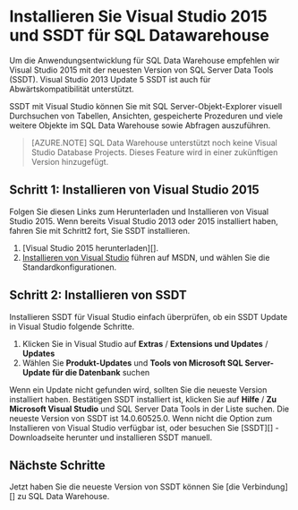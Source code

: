 <properties
   pageTitle="Installieren Sie Visual Studio und SSDT für SQL Datawarehouse | Microsoft Azure"
   description="Installieren Sie Visual Studio und SQL Server-Entwicklungstools (SSDT) für SQL Azure Datawarehouse"
   services="sql-data-warehouse"
   documentationCenter="NA"
   authors="sonyam"
   manager="barbkess"
   editor=""/>

<tags
   ms.service="sql-data-warehouse"
   ms.devlang="NA"
   ms.topic="article"
   ms.tgt_pltfrm="NA"
   ms.workload="data-services"
   ms.date="08/16/2016"
   ms.author="sonyama;barbkess"/>

# <a name="install-visual-studio-2015-and-ssdt-for-sql-data-warehouse"></a>Installieren Sie Visual Studio 2015 und SSDT für SQL Datawarehouse

Um die Anwendungsentwicklung für SQL Data Warehouse empfehlen wir Visual Studio 2015 mit der neuesten Version von SQL Server Data Tools (SSDT).  Visual Studio 2013 Update 5 SSDT ist auch für Abwärtskompatibilität unterstützt.  

SSDT mit Visual Studio können Sie mit SQL Server-Objekt-Explorer visuell Durchsuchen von Tabellen, Ansichten, gespeicherte Prozeduren und viele weitere Objekte im SQL Data Warehouse sowie Abfragen auszuführen.

> [AZURE.NOTE] SQL Data Warehouse unterstützt noch keine Visual Studio Database Projects.  Dieses Feature wird in einer zukünftigen Version hinzugefügt.

## <a name="step-1-install-visual-studio-2015"></a>Schritt 1: Installieren von Visual Studio 2015

Folgen Sie diesen Links zum Herunterladen und Installieren von Visual Studio 2015. Wenn bereits Visual Studio 2013 oder 2015 installiert haben, fahren Sie mit Schritt2 fort, Sie SSDT installieren.

1. [Visual Studio 2015 herunterladen][].
2. [Installieren von Visual Studio][] führen auf MSDN, und wählen Sie die Standardkonfigurationen.

## <a name="step-2-install-ssdt"></a>Schritt 2: Installieren von SSDT

Installieren SSDT für Visual Studio einfach überprüfen, ob ein SSDT Update in Visual Studio folgende Schritte.

1. Klicken Sie in Visual Studio auf **Extras** / **Extensions und Updates**  /  **Updates**
2. Wählen Sie **Produkt-Updates** und **Tools von Microsoft SQL Server-Update für die Datenbank** suchen

Wenn ein Update nicht gefunden wird, sollten Sie die neueste Version installiert haben.  Bestätigen SSDT installiert ist, klicken Sie auf **Hilfe** / **Zu Microsoft Visual Studio** und SQL Server Data Tools in der Liste suchen.  Die neueste Version von SSDT ist 14.0.60525.0.  Wenn nicht die Option zum Installieren von Visual Studio verfügbar ist, oder besuchen Sie [SSDT][] -Downloadseite herunter und installieren SSDT manuell.

## <a name="next-steps"></a>Nächste Schritte

Jetzt haben Sie die neueste Version von SSDT können Sie [die Verbindung][] zu SQL Data Warehouse.

<!--Anchors-->

<!--Image references-->

<!--Articles-->
[Verbinden]: ./sql-data-warehouse-query-visual-studio.md

<!--Other-->
[Herunterladen von Visual Studio 2015]: https://www.visualstudio.com/downloads/
[Installieren von Visual Studio]: https://msdn.microsoft.com/library/e2h7fzkw.aspx
[SSDT herunterladen]: https://msdn.microsoft.com/library/mt204009.aspx
